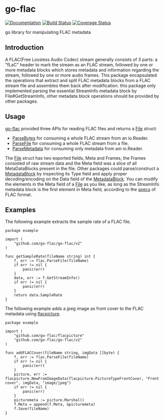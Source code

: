 # go-flac

[![Documentation](https://godoc.org/github.com/go-flac/go-flac?status.svg)](https://godoc.org/github.com/go-flac/go-flac)
[![Build Status](https://travis-ci.org/go-flac/go-flac.svg?branch=master)](https://travis-ci.org/go-flac/go-flac)
[![Coverage Status](https://coveralls.io/repos/github/go-flac/go-flac/badge.svg?branch=master)](https://coveralls.io/github/go-flac/go-flac?branch=master)

go library for manipulating FLAC metadata

## Introduction

A FLAC(Free Lossless Audio Codec) stream generally consists of 3 parts: a "fLaC" header to mark the stream as an FLAC stream, followed by one or more metadata blocks which stores metadata and information regarding the stream, followed by one or more audio frames. This package encapsulated the operations that extract and split FLAC metadata blocks from a FLAC stream file and assembles them back after modification. this package only implemented parsing the essential StreamInfo metadata block by File#GetStreamInfo, other metadata block operations should be provided by other packages.

## Usage

[go-flac](https://github.com/go-flac/flacpicture) provided three APIs for reading FLAC files and returns a [File](https://godoc.org/github.com/go-flac/go-flac#ParseFile) struct:

- [ParseBytes](https://godoc.org/github.com/go-flac/go-flac#ParseBytes) for consuming a whole FLAC stream from an io.Reader.
- [ParseFile](https://godoc.org/github.com/go-flac/go-flac#ParseFile) for consuming a whole FLAC stream from a file.
- [ParseMetadata](https://godoc.org/github.com/go-flac/go-flac#ParseMetadata) for consuming only metadata from am io.Reader.


The [File](https://godoc.org/github.com/go-flac/go-flac#ParseFile) struct has two exported fields, Meta and Frames, the Frames consisted of raw stream data and the Meta field was a slice of all MetaDataBlocks present in the file. Other packages could parse/construct a [MetadataBlock](https://godoc.org/github.com/go-flac/go-flac#MetaDataBlock) by inspecting its Type field and apply proper decoding/encoding on the Data field of the [MetadataBlock](https://godoc.org/github.com/go-flac/go-flac#MetaDataBlock). You can modify the elements in the Meta field of a [File](https://godoc.org/github.com/go-flac/go-flac#ParseFile) as you like, as long as the StreamInfo metadata block is the first element in Meta field, according to the [specs](https://xiph.org/flac/format.html) of FLAC format.

## Examples
The following example extracts the sample rate of a FLAC file.

```golang
package example

import (
    "github.com/go-flac/go-flac/v2"
)

func getSampleRate(fileName string) int {
	f, err := flac.ParseFile(fileName)
	if err != nil {
		panic(err)
	}
	data, err := f.GetStreamInfo()
	if err != nil {
		panic(err)
	}
	return data.SampleRate
}
```

The following example adds a jpeg image as front cover to the FLAC metadata using [flacpicture](https://github.com/go-flac/flacpicture). 

```golang
package example

import (
    "github.com/go-flac/flacpicture"
    "github.com/go-flac/go-flac/v2"
)

func addFLACCover(fileName string, imgData []byte) {
	f, err := flac.ParseFile(fileName)
	if err != nil {
		panic(err)
	}
	picture, err := flacpicture.NewFromImageData(flacpicture.PictureTypeFrontCover, "Front cover", imgData, "image/jpeg")
	if err != nil {
		panic(err)
	}
	picturemeta := picture.Marshal()
	f.Meta = append(f.Meta, &picturemeta)
	f.Save(fileName)
}
```